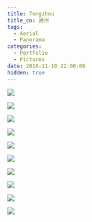 ```yaml
---
title: Tongzhou
title_cn: 通州
tags:
  - Aerial
  - Panorama
categories:
  - Portfolio
  - Pictures
date: 2018-11-10 22:00:00
hidden: true
---
```


![](https://cdn.ze3kr.com/6T-behmofKYLsxlrK0l_MQ/d079c5c3-30ee-448b-702e-d496b1917d00/extra)

![](https://cdn.ze3kr.com/6T-behmofKYLsxlrK0l_MQ/8285c4ed-9947-4061-98ad-804ac96c2300/extra)

![](https://cdn.ze3kr.com/6T-behmofKYLsxlrK0l_MQ/fee784a4-d306-4a6b-40ef-639f0db39a00/extra)

![](https://cdn.ze3kr.com/6T-behmofKYLsxlrK0l_MQ/0377bcbd-46cb-40c5-1911-c900a90fad00/extra)

![](https://cdn.ze3kr.com/6T-behmofKYLsxlrK0l_MQ/1cca0eb8-204c-4f7b-98a3-c26d02047100/extra)

![](https://cdn.ze3kr.com/6T-behmofKYLsxlrK0l_MQ/e2b1e276-8fb3-4153-5134-ae2c7ede9a00/extra)

![](https://cdn.ze3kr.com/6T-behmofKYLsxlrK0l_MQ/76cfa5ca-a896-45f5-2b7b-711429cc8600/extra)

![](https://cdn.ze3kr.com/6T-behmofKYLsxlrK0l_MQ/0d0c3215-ab3e-4048-95ba-fd448ed6f800/extra)

![](https://cdn.ze3kr.com/6T-behmofKYLsxlrK0l_MQ/69be576d-1990-4342-4fdc-bfca8a49c800/extra)

![](https://cdn.ze3kr.com/6T-behmofKYLsxlrK0l_MQ/7980f579-75d4-4525-69c0-11e70120f500/extra)
